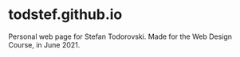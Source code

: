 # todstef.github.io
Personal web page for Stefan Todorovski. Made for the Web Design Course, in June 2021.
